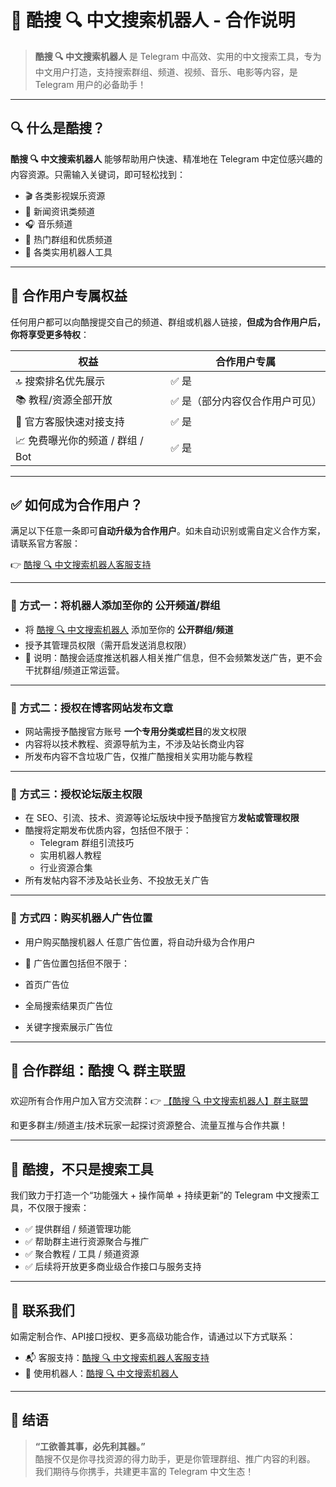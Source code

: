 # 🤝 酷搜 🔍 中文搜索机器人 - 合作说明

> **酷搜 🔍 中文搜索机器人** 是 Telegram 中高效、实用的中文搜索工具，专为中文用户打造，支持搜索群组、频道、视频、音乐、电影等内容，是 Telegram 用户的必备助手！

---

## 🔍 什么是酷搜？

**酷搜 🔍 中文搜索机器人** 能够帮助用户快速、精准地在 Telegram 中定位感兴趣的内容资源。只需输入关键词，即可轻松找到：

- 🎬 各类影视娱乐资源  
- 📰 新闻资讯类频道  
- 🎧 音乐频道  
- 📢 热门群组和优质频道  
- 🤖 各类实用机器人工具

---

## 🚀 合作用户专属权益

任何用户都可以向酷搜提交自己的频道、群组或机器人链接，**但成为合作用户后，你将享受更多特权**：

| 权益 | 合作用户专属 |
|------|--------------|
| 🔝 搜索排名优先展示 | ✅ 是 |
| 📚 教程/资源全部开放 | ✅ 是（部分内容仅合作用户可见） |
| 💬 官方客服快速对接支持 | ✅ 是 |
| 📈 免费曝光你的频道 / 群组 / Bot | ✅ 是 |

---

## ✅ 如何成为合作用户？

满足以下任意一条即可**自动升级为合作用户**。如未自动识别或需自定义合作方案，请联系官方客服：

👉 [酷搜 🔍 中文搜索机器人客服支持](https://qoot.cool/SearchRobotCustomerSupport)

---

### 🔹 方式一：将机器人添加至你的 **公开频道/群组**

- 将 [酷搜 🔍 中文搜索机器人](https://qoot.cool/SearchRobot) 添加至你的 **公开群组/频道**  
- 授予其管理员权限（需开启发送消息权限）  
- 📢 说明：酷搜会适度推送机器人相关推广信息，但不会频繁发送广告，更不会干扰群组/频道正常运营。

---

### 🔹 方式二：授权在博客网站发布文章

- 网站需授予酷搜官方账号 **一个专用分类或栏目**的发文权限  
- 内容将以技术教程、资源导航为主，不涉及站长商业内容  
- 所发布内容不含垃圾广告，仅推广酷搜相关实用功能与教程

---

### 🔹 方式三：授权论坛版主权限

- 在 SEO、引流、技术、资源等论坛版块中授予酷搜官方**发帖或管理权限**  
- 酷搜将定期发布优质内容，包括但不限于：  
  - Telegram 群组引流技巧  
  - 实用机器人教程  
  - 行业资源合集  
- 所有发帖内容不涉及站长业务、不投放无关广告

---

### 🔹 方式四：购买机器人广告位置

- 用户购买酷搜机器人 任意广告位置，将自动升级为合作用户

- 📢 广告位置包括但不限于：

- 首页广告位

- 全局搜索结果页广告位

- 关键字搜索展示广告位

---

## 👥 合作群组：酷搜 🔍 群主联盟

欢迎所有合作用户加入官方交流群：👉 [【酷搜 🔍 中文搜索机器人】群主联盟](https://qoot.cool/BotAlliance) 

和更多群主/频道主/技术玩家一起探讨资源整合、流量互推与合作共赢！

---

## 🔧 酷搜，不只是搜索工具

我们致力于打造一个“功能强大 + 操作简单 + 持续更新”的 Telegram 中文搜索工具，不仅限于搜索：

- ✅ 提供群组 / 频道管理功能  
- ✅ 帮助群主进行资源聚合与推广  
- ✅ 聚合教程 / 工具 / 频道资源  
- ✅ 后续将开放更多商业级合作接口与服务支持

---

## 💬 联系我们

如需定制合作、API接口授权、更多高级功能合作，请通过以下方式联系：

- 📬 客服支持：[酷搜 🔍 中文搜索机器人客服支持](https://qoot.cool/SearchRobotCustomerSupport)
- 🤖 使用机器人：[酷搜 🔍 中文搜索机器人](https://qoot.cool/SearchRobot)

---

## 📌 结语

> **“工欲善其事，必先利其器。”**  
酷搜不仅是你寻找资源的得力助手，更是你管理群组、推广内容的利器。  
我们期待与你携手，共建更丰富的 Telegram 中文生态！
